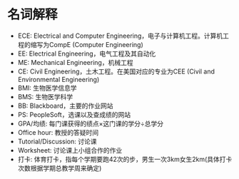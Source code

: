 # 名词解释

- ECE: Electrical and Computer Engineering，电子与计算机工程。计算机工程的缩写为CompE (Computer Engineering)  
- EE: Electrical Engineering，电气工程及其自动化  
- ME: Mechanical Engineering，机械工程  
- CE: Civil Engineering，土木工程。在美国对应的专业为CEE (Civil and Environmental Engineering)  
- BMI: 生物医学信息学  
- BMS: 生物医学科学  
- BB: Blackboard，主要的作业网站  
- PS: PeopleSoft，选课以及查成绩的网站  
- GPA/均绩: 每门课获得的绩点×这门课的学分÷总学分  
- Office hour: 教授的答疑时间  
- Tutorial/Discussion: 讨论课  
- Worksheet: 讨论课上小组合作的作业  
- 打卡: 体育打卡，指每个学期要跑42次的步，男生一次3km女生2km(具体打卡次数根据学期总教学周来确定)  
